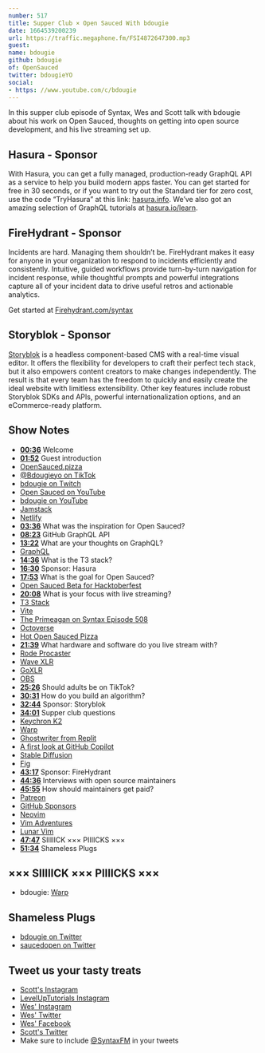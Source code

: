 ```yaml
---
number: 517
title: Supper Club × Open Sauced With bdougie
date: 1664539200239
url: https://traffic.megaphone.fm/FSI4872647300.mp3
guest: 
name: bdougie
github: bdougie
of: OpenSauced
twitter: bdougieYO
social: 
- https: //www.youtube.com/c/bdougie
---
```


In this supper club episode of Syntax, Wes and Scott talk with bdougie about his work on Open Sauced, thoughts on getting into open source development, and his live streaming set up.

## Hasura - Sponsor

With Hasura, you can get a fully managed, production-ready GraphQL API as a service to help you build modern apps faster. You can get started for free in 30 seconds, or if you want to try out the Standard tier for zero cost, use the code “TryHasura” at this link: [hasura.info](https://hasura.info/freetrial). We’ve also got an amazing selection of GraphQL tutorials at [hasura.io/learn](https://hasura.io/learn).

## FireHydrant - Sponsor

Incidents are hard. Managing them shouldn’t be. FireHydrant makes it easy for anyone in your organization to respond to incidents efficiently and consistently. Intuitive, guided workflows provide turn-by-turn navigation for incident response, while thoughtful prompts and powerful integrations capture all of your incident data to drive useful retros and actionable analytics.

Get started at [Firehydrant.com/syntax](https://Firehydrant.com/syntax)

## Storyblok - Sponsor

[Storyblok](https://www.storyblok.com/?utm_source=syntaxfm&utm_medium=sponsor&utm_campaign=AWA_SPON_SFM_TRA&utm_content=syntaxfm-podcast) is a headless component-based CMS with a real-time visual editor. It offers the flexibility for developers to craft their perfect tech stack, but it also empowers content creators to make changes independently. The result is that every team has the freedom to quickly and easily create the ideal website with limitless extensibility. Other key features include robust Storyblok SDKs and APIs, powerful internationalization options, and an eCommerce-ready platform.

## Show Notes

- **[00:36](#t=00:36)** Welcome
- **[01:52](#t=01:52)** Guest introduction
- [OpenSauced.pizza](https://opensauced.pizza/)
- [@Bdougieyo on TikTok](https://www.tiktok.com/@bdougieyo)
- [bdougie on Twitch](https://www.twitch.tv/bdougieyo)
- [Open Sauced on YouTube](https://www.youtube.com/c/OpenSauced)
- [bdougie on YouTube](https://www.youtube.com/c/bdougie)
- [Jamstack](https://jamstack.org)
- [Netlify](https://www.netlify.com)
- **[03:36](#t=03:36)** What was the inspiration for Open Sauced?
- **[08:23](#t=08:23)** GitHub GraphQL API
- **[13:22](#t=13:22)** What are your thoughts on GraphQL?
- [GraphQL](https://www.graphql.com)
- **[14:36](#t=14:36)** What is the T3 stack?
- **[16:30](#t=16:30)** Sponsor: Hasura
- **[17:53](#t=17:53)** What is the goal for Open Sauced?
- [Open Sauced Beta for Hacktoberfest](https://beta.insights.opensauced.pizza)
- **[20:08](#t=20:08)** What is your focus with live streaming?
- [T3 Stack](https://github.com/topics/t3-stack)
- [Vite](https://vitejs.dev)
- [The Primeagan on Syntax Episode 508](https://syntax.fm/show/508/supper-club-the-primeagan-vim-streaming-rust-all-around-interesting-guy)
- [Octoverse](https://octoverse.github.com)
- [Hot Open Sauced Pizza](https://hot.opensauced.pizza)
- **[21:39](#t=21:39)** What hardware and software do you live stream with?
- [Rode Procaster](https://rode.com/en/microphones/broadcast/procaster)
- [Wave XLR](https://www.elgato.com/en/wave-xlr)
- [GoXLR](https://www.tc-helicon.com/series.html?category=R-TCHELICON-GOXLRSERIES)
- [OBS](https://obsproject.com)
- **[25:26](#t=25:26)** Should adults be on TikTok?
- **[30:31](#t=30:31)** How do you build an algorithm?
- **[32:44](#t=32:44)** Sponsor: Storyblok
- **[34:01](#t=34:01)** Supper club questions
- [Keychron K2](https://www.keychron.com/products/keychron-k2-wireless-mechanical-keyboard)
- [Warp](https://www.warp.dev)
- [Ghostwriter from Replit](https://docs.replit.com/programming-ide/GhostWriter-FAQ#what-is-ghostwriter)
- [A first look at GitHub Copilot](https://www.youtube.com/watch?v=XASH3z3TORo)
- [Stable Diffusion](https://stablediffusionweb.com)
- [Fig](https://fig.io)
- **[43:17](#t=43:17)** Sponsor: FireHydrant
- **[44:36](#t=44:36)** Interviews with open source maintainers
- **[45:55](#t=45:55)** How should maintainers get paid?
- [Patreon](http://patreon.com)
- [GitHub Sponsors](https://github.com/sponsors)
- [Neovim](https://neovim.io)
- [Vim Adventures](https://vim-adventures.com)
- [Lunar Vim](https://www.lunarvim.org)
- **[47:47](#t=47:47)** SIIIIICK ××× PIIIICKS ×××
- **[51:34](#t=51:34)** Shameless Plugs

## ××× SIIIIICK ××× PIIIICKS ×××

- bdougie: [Warp](https://www.warp.dev)

## Shameless Plugs

- [bdougie on Twitter](https://twitter.com/bdougieYO)
- [saucedopen on Twitter](https://twitter.com/saucedopen)

## Tweet us your tasty treats

- [Scott's Instagram](https://www.instagram.com/stolinski/)
- [LevelUpTutorials Instagram](https://www.instagram.com/LevelUpTutorials/)
- [Wes' Instagram](https://www.instagram.com/wesbos/)
- [Wes' Twitter](https://twitter.com/wesbos)
- [Wes' Facebook](https://www.facebook.com/wesbos.developer)
- [Scott's Twitter](https://twitter.com/stolinski)
- Make sure to include [@SyntaxFM](https://twitter.com/SyntaxFM) in your tweets
